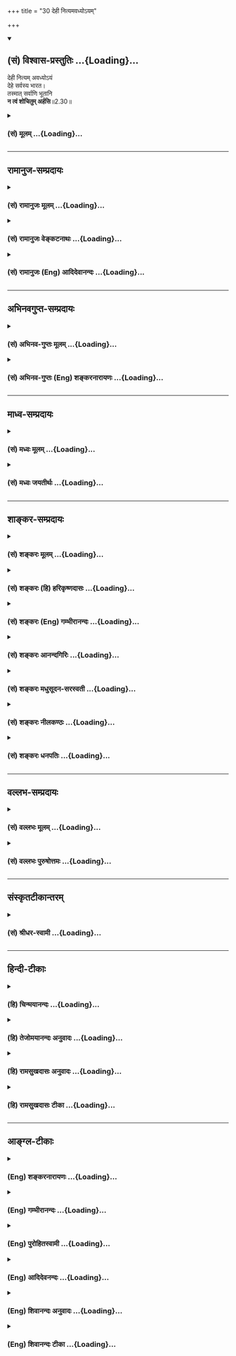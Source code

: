 +++
title = "30 देही नित्यमवध्योऽयम्"

+++
<div class="js_include" newlevelforh1="2" title="(सं) विश्वास-प्रस्तुतिः" unfilled url="/purANam_vaiShNavam/mahAbhAratam/06-bhIShma-parva/03-bhagavad-gItA-parva/saMskRtam/vishvAsa-prastutiH/02_sAnkhya-yogaH_sarva-/30_dehI_nityamavadhy.md">
<details open><summary><h2>(सं) विश्वास-प्रस्तुतिः ...{Loading}...</h2></summary>

देही नित्यम् अवध्योऽयं  
देहे सर्वस्य भारत।  
तस्मात् सर्वाणि भूतानि  
**न त्वं शोचितुम् अर्हसि**॥2.30॥
</details>
</div>
<div class="js_include collapsed" newlevelforh1="3" title="(सं) मूलम्" unfilled url="/purANam_vaiShNavam/mahAbhAratam/06-bhIShma-parva/03-bhagavad-gItA-parva/saMskRtam/mUlam/02_sAnkhya-yogaH_sarva-/30_dehI_nityamavadhy.md">
<details><summary><h3>(सं) मूलम् ...{Loading}...</h3></summary>

देही नित्यमवध्योऽयं देहे सर्वस्य भारत।  
तस्मात्सर्वाणि भूतानि न त्वं शोचितुमर्हसि।।2.30।।
</details>
</div>


_________________
## रामानुज-सम्प्रदायः
<div class="js_include collapsed" newlevelforh1="3" title="(सं) रामानुजः मूलम्" unfilled url="/purANam_vaiShNavam/mahAbhAratam/06-bhIShma-parva/03-bhagavad-gItA-parva/saMskRtam/rAmAnujaH/mUlam/02_sAnkhya-yogaH_sarva-/30_dehI_nityamavadhy.md">
<details><summary><h3>(सं) रामानुजः मूलम् ...{Loading}...</h3></summary>

।।2.30।।**सर्वस्य** देवादिदेहिनो **देहे** वध्यमाने अपि **अयं देही
नित्यम् अवध्य** इति मन्तव्यः। तस्मात् **सर्वाणि** देवादिस्थावरान्तानि
**भूतानि** विषमाकाराणि अपि उक्तेन स्वभावेन स्वरूपतः समानानि नित्यानि
च। देहगतं तु वैषम्यम् अनित्यत्वं च। ततो देवादीनि सर्वाणि भूतानि उद्दिश्य
**न शोचितुम् अर्हसि** न केवलं भीष्मादीन् प्रति।  

</details>
</div>
<div class="js_include collapsed" newlevelforh1="3" title="(सं) रामानुजः वेङ्कटनाथः" unfilled url="/purANam_vaiShNavam/mahAbhAratam/06-bhIShma-parva/03-bhagavad-gItA-parva/saMskRtam/rAmAnujaH/venkaTanAthaH/02_sAnkhya-yogaH_sarva-/30_dehI_nityamavadhy.md">
<details><summary><h3>(सं) रामानुजः वेङ्कटनाथः ...{Loading}...</h3></summary>

  
  
।।2.30।। अथ यथा देवादिस्थावरान्तेषु भूतेषु देहांशे
जातिगुणदेशकालदुर्भेदत्वसुभेदत्ववैषम्यमुपलभ्यते तद्वत् देहिन्यपि
सुखित्वदुःखित्वादिवैषम्यं दृश्यते। देवादिशब्दाश्च
देवत्वादिविशिष्टात्मपर्यन्ताः। एवं नित्यानित्यत्वादिलक्षणवैषम्यमपि
सम्भाव्येतेति शङ्कानिराकरणायोच्यते देहीति। वध्यमानेऽपीति
सामर्थ्यानीतमुक्तंहन्यमाने शरीरे 2।20 इतिवत्। अन्यथादेहे सर्वस्य इत्यस्य
नैरर्थक्यंदेही इत्येतावतैव देहवर्तित्वसिद्धेः। भूतशब्दोऽत्र
क्षेत्रज्ञपर्यन्तः। सर्वाणि इत्यादिसूचितशङ्काहेतुःविषमाकाराण्यपि
इत्यनूदितः। देवादिभेदात्तत्प्रयुक्तसुखादिभेदाच्चेति शेषः। उक्तेन
स्वभावेनेति पूर्वोक्तसूक्ष्मत्वाच्छेद्यत्वादिनेत्यर्थः। नित्यानि चेति न
तु नित्यत्वानित्यत्वलक्षणवैषम्यं शङ्कनीयमित्यर्थः। देहगतं तु वैषम्यमिति।
देहगतमत्र देवादिसन्निवेशवैषम्यम्। सुखादिवैषम्यं त्वात्मगतमपि
तत्तद्देहौपाधिकधर्मभूतज्ञानावस्थाविशेषतारतम्यात्मकम्। चेतनानां
देहादिशब्दैर्व्यपदेशस्तु शरीरस्यापृथक्सिद्धिमात्रनिबन्धन इति भावः।
प्रकृतसङ्गतिज्ञापनायसर्वाणि इत्यस्य व्यवच्छेद्यमाह न केवलं भीष्मादीन्
प्रतीति। एवंअशोच्यानन्वशोचस्त्वम् 2।11 इत्यादिनान त्वं शोचितुमर्हसि  
  

</details>
</div>
<div class="js_include collapsed" newlevelforh1="3" title="(सं) रामानुजः (Eng) आदिदेवानन्दः" unfilled url="/purANam_vaiShNavam/mahAbhAratam/06-bhIShma-parva/03-bhagavad-gItA-parva/saMskRtam/rAmAnujaH/english/AdidevAnandaH/02_sAnkhya-yogaH_sarva-/30_dehI_nityamavadhy.md">
<details><summary><h3>(सं) रामानुजः (Eng) आदिदेवानन्दः ...{Loading}...</h3></summary>

2.30 The self within the body of everyone such as gods etc., must be considered to be eternally imperishable, though the body can be killed.
Therefore, all beings from gods to immovable beings, even though they possess different forms, are all uniform and eternal in their nature as described above. The ineality and the perishableness pertain only to the bodies. Therefore, it is not fit for you to feel grief for any of the beings beginning from gods etc., and not merely for Bhisma and such others.

</details>
</div>


_________________
## अभिनवगुप्त-सम्प्रदायः
<div class="js_include collapsed" newlevelforh1="3" title="(सं) अभिनव-गुप्तः मूलम्" unfilled url="/purANam_vaiShNavam/mahAbhAratam/06-bhIShma-parva/03-bhagavad-gItA-parva/saMskRtam/abhinava-guptaH/mUlam/02_sAnkhya-yogaH_sarva-/30_dehI_nityamavadhy.md">
<details><summary><h3>(सं) अभिनव-गुप्तः मूलम् ...{Loading}...</h3></summary>

।।2.31।। देहीति। अतो नित्यमात्मनोऽविनाशित्वम्।  

</details>
</div>
<div class="js_include collapsed" newlevelforh1="3" title="(सं) अभिनव-गुप्तः (Eng) शङ्करनारायणः" unfilled url="/purANam_vaiShNavam/mahAbhAratam/06-bhIShma-parva/03-bhagavad-gItA-parva/saMskRtam/abhinava-guptaH/english/shankaranArAyaNaH/02_sAnkhya-yogaH_sarva-/30_dehI_nityamavadhy.md">
<details><summary><h3>(सं) अभिनव-गुप्तः (Eng) शङ्करनारायणः ...{Loading}...</h3></summary>

2.30 Dehi etc. On these grounds, the permanent destruction-lessness of
the Self \[is established\].

</details>
</div>


_________________
## माध्व-सम्प्रदायः
<div class="js_include collapsed" newlevelforh1="3" title="(सं) मध्वः मूलम्" unfilled url="/purANam_vaiShNavam/mahAbhAratam/06-bhIShma-parva/03-bhagavad-gItA-parva/saMskRtam/madhvaH/mUlam/02_sAnkhya-yogaH_sarva-/30_dehI_nityamavadhy.md">
<details><summary><h3>(सं) मध्वः मूलम् ...{Loading}...</h3></summary>

।।2.30।। Sri Madhvacharya did not comment on this sloka.  
  

</details>
</div>
<div class="js_include collapsed" newlevelforh1="3" title="(सं) मध्वः जयतीर्थः" unfilled url="/purANam_vaiShNavam/mahAbhAratam/06-bhIShma-parva/03-bhagavad-gItA-parva/saMskRtam/madhvaH/jayatIrthaH/02_sAnkhya-yogaH_sarva-/30_dehI_nityamavadhy.md">
<details><summary><h3>(सं) मध्वः जयतीर्थः ...{Loading}...</h3></summary>

।।2.30।। Sri Jayatirtha did not comment on this sloka.  
  

</details>
</div>


_________________
## शाङ्कर-सम्प्रदायः
<div class="js_include collapsed" newlevelforh1="3" title="(सं) शङ्करः मूलम्" unfilled url="/purANam_vaiShNavam/mahAbhAratam/06-bhIShma-parva/03-bhagavad-gItA-parva/saMskRtam/shankaraH/mUlam/02_sAnkhya-yogaH_sarva-/30_dehI_nityamavadhy.md">
<details><summary><h3>(सं) शङ्करः मूलम् ...{Loading}...</h3></summary>

।।2.30।।  
  
देही शरीरी नित्यं सर्वदा सर्वावस्थासु अवध्यः निरवयवत्वान्नित्यत्वाच्च
तत्र अवध्योऽयं देहे शरीरे सर्वस्य सर्वगतत्वात्स्थावरादिषु स्थितोऽपि
सर्वस्य प्राणिजातस्य देहे वध्यमानेऽपि अयं देही न वध्यः यस्मात् तस्मात्
भीष्मादीनि सर्वाणि भूतानि उद्दिश्य न त्वं शोचितुमर्हसि।।  
इह परमार्थतत्त्वापेक्षायां शोको मोहो वा न संभवतीत्युक्तम्। न केवलं
परमार्थतत्त्वापेक्षायामेव। किं तु  
  

</details>
</div>
<div class="js_include collapsed" newlevelforh1="3" title="(सं) शङ्करः (हि) हरिकृष्णदासः" unfilled url="/purANam_vaiShNavam/mahAbhAratam/06-bhIShma-parva/03-bhagavad-gItA-parva/saMskRtam/shankaraH/hindI/harikRShNadAsaH/02_sAnkhya-yogaH_sarva-/30_dehI_nityamavadhy.md">
<details><summary><h3>(सं) शङ्करः (हि) हरिकृष्णदासः ...{Loading}...</h3></summary>

।।2.30।। अब यहाँ प्रकरणके विषयका उपसंहार करते हुए कहते हैं  
  
यह जीवात्मा सर्वव्यापी होनेके कारण सबके स्थावरजंगम आदि शरीरोंमें स्थित
है तो भी अवयवरहित और नित्य होनेके कारण सदा सब अवस्थाओंमें अवश्य ही है।  
जिससे कि सम्पूर्ण प्राणियोंके शरीरोंका नाश किये जानेपर भी इस आत्माका नाश
नहीं किया जा सकता इसलिये भीष्मादि सब प्राणियोंके उद्देश्यसे तुझे शोक
करना उचित नहीं है।  

</details>
</div>
<div class="js_include collapsed" newlevelforh1="3" title="(सं) शङ्करः (Eng) गम्भीरानन्दः" unfilled url="/purANam_vaiShNavam/mahAbhAratam/06-bhIShma-parva/03-bhagavad-gItA-parva/saMskRtam/shankaraH/english/gambhIrAnandaH/02_sAnkhya-yogaH_sarva-/30_dehI_nityamavadhy.md">
<details><summary><h3>(सं) शङ्करः (Eng) गम्भीरानन्दः ...{Loading}...</h3></summary>

2.30 Because of being partless and eternal, ayam, this dehi, embodied
Self; nityam avadhyah, can never be killed, under any condition. That
being so, although existing sarvasya dehe, in all bodies, in trees etc.,
this One cannot be killed on account of Its being allpervasive. Since
the indewelling One cannot be killed although the body of everyone of
the living beings be killed, tasmat, therefore; tvam, you; na arhasi,
ought not; socitum, to grieve; for sarvani bhutani, all (these) beings,
for Bhisma and others. Here \[i.e. in the earlier verse.\] it has been
said that, from the standpoint of the supreme Reality, there is no
occasion for sorrow or delusion. (This is so) not merely from the
standpoint of the supreme Reality, but

</details>
</div>
<div class="js_include collapsed" newlevelforh1="3" title="(सं) शङ्करः आनन्दगिरिः" unfilled url="/purANam_vaiShNavam/mahAbhAratam/06-bhIShma-parva/03-bhagavad-gItA-parva/saMskRtam/shankaraH/AnandagiriH/02_sAnkhya-yogaH_sarva-/30_dehI_nityamavadhy.md">
<details><summary><h3>(सं) शङ्करः आनन्दगिरिः ...{Loading}...</h3></summary>

।।2.30।। श्लोकान्तरमुत्थापयति **अथेति।** आत्मनो
दुर्ज्ञानत्वप्रदर्शनानन्तरमिति यावत्। वस्तुवृत्तापेक्षया
शोकमोहयोरकर्तव्यत्वं प्रकरणार्थः। देहे वध्यमानेऽपि देहिनो वध्यत्वाभावे
फलितमाह **यस्मादिति।** हेतुभागं विभजते **सर्वस्येति।**
फलितप्रदर्शनपरं श्लोकार्धं व्याचष्टे **तस्माद्भीष्मादीनीति।  
**

</details>
</div>
<div class="js_include collapsed" newlevelforh1="3" title="(सं) शङ्करः मधुसूदन-सरस्वती" unfilled url="/purANam_vaiShNavam/mahAbhAratam/06-bhIShma-parva/03-bhagavad-gItA-parva/saMskRtam/shankaraH/madhusUdana-sarasvatI/02_sAnkhya-yogaH_sarva-/30_dehI_nityamavadhy.md">
<details><summary><h3>(सं) शङ्करः मधुसूदन-सरस्वती ...{Loading}...</h3></summary>

।।2.30।। इदानीं सर्वप्राणिसाधारणभ्रमनिवृत्तिसाधनमुक्तमुपसंहरति सर्वस्य
प्राणिजातस्य देहे वध्यमानेऽप्ययं देही  
  
लिङ्गदेहोपाधिरात्मा वध्यो न भवतीति। नित्यं नियतम्। यस्मात्तस्मात्सर्वाणि
भूतानि स्थूलानि सूक्ष्माणि च  
  
भीष्मादिभावापन्नान्युद्दिश्य त्वं न शोचितुमर्हसि
स्थूलदेहस्याशोच्यत्वमपरिहार्यत्वात्
लिङ्गदेहस्याशोच्यत्वमात्मवदेवावध्यत्वादिति न स्थूलदेहस्य त्वं न
शोचितुमर्हसि स्थूलदेहस्याशोच्यत्वमपरिहार्यत्वात्
लिङ्गदेहस्याशोच्यत्वमात्मवदेवावध्यत्वादिति  
  
न स्थूलदेहस्य लिङ्गदेहस्यात्मनो वा शोच्यत्वं युक्तिमिति भावः।  

</details>
</div>
<div class="js_include collapsed" newlevelforh1="3" title="(सं) शङ्करः नीलकण्ठः" unfilled url="/purANam_vaiShNavam/mahAbhAratam/06-bhIShma-parva/03-bhagavad-gItA-parva/saMskRtam/shankaraH/nIlakaNThaH/02_sAnkhya-yogaH_sarva-/30_dehI_nityamavadhy.md">
<details><summary><h3>(सं) शङ्करः नीलकण्ठः ...{Loading}...</h3></summary>

।।2.30।। प्रकृतमर्थमुपसंहरति देहीति। सर्वाणि भूतानि कथमेते दीना अल्पबला
बलवत्तरेण मया हन्तव्याः कथमेषां पुत्रादय एतैर्विना जीविष्यन्ति कथं वाहं
भीष्मादिभिर्गुरुभिर्विना जीविष्यामीति शोचितुं नार्हसीत्यर्थः।  

</details>
</div>
<div class="js_include collapsed" newlevelforh1="3" title="(सं) शङ्करः धनपतिः" unfilled url="/purANam_vaiShNavam/mahAbhAratam/06-bhIShma-parva/03-bhagavad-gItA-parva/saMskRtam/shankaraH/dhanapatiH/02_sAnkhya-yogaH_sarva-/30_dehI_nityamavadhy.md">
<details><summary><h3>(सं) शङ्करः धनपतिः ...{Loading}...</h3></summary>

।।2.30।। उपसंहरति **देहीति।** देही आत्मा देहे वध्यमानेऽपि सर्वाणि
भूतानि भीष्मादीनि देहाश्च भरतादिदेहवदनित्या एवेति। तानुद्दिश्यापि
शोचितुं नार्हसीति भारतेतिसंबोधनेन ध्वनितम्।  

</details>
</div>


_________________
## वल्लभ-सम्प्रदायः
<div class="js_include collapsed" newlevelforh1="3" title="(सं) वल्लभः मूलम्" unfilled url="/purANam_vaiShNavam/mahAbhAratam/06-bhIShma-parva/03-bhagavad-gItA-parva/saMskRtam/vallabhaH/mUlam/02_sAnkhya-yogaH_sarva-/30_dehI_nityamavadhy.md">
<details><summary><h3>(सं) वल्लभः मूलम् ...{Loading}...</h3></summary>

।।2.30।। यतो देही आत्मा जीवो नित्यमवध्यः सर्वस्यानेकविधस्य देहे तस्मात्
सर्वाणि भूतानि न शोचितुमर्हसि।  

</details>
</div>
<div class="js_include collapsed" newlevelforh1="3" title="(सं) वल्लभः पुरुषोत्तमः" unfilled url="/purANam_vaiShNavam/mahAbhAratam/06-bhIShma-parva/03-bhagavad-gItA-parva/saMskRtam/vallabhaH/puruShottamaH/02_sAnkhya-yogaH_sarva-/30_dehI_nityamavadhy.md">
<details><summary><h3>(सं) वल्लभः पुरुषोत्तमः ...{Loading}...</h3></summary>

  
  
।।2.30।। पूर्वोक्तमुपसंहरन् शोकाभावमुपदिशति देहीति। देही सर्वस्य देहे
अवध्यस्तस्मात्सर्वाणि भूतानि जातदेहानि नतु देही जायत इति त्वं शोचितुं
नार्हसि। भारतेति सम्बोधनात्तथाज्ञानभवत्वं बोध्यते।  
  
  
  

</details>
</div>


_________________
## संस्कृतटीकान्तरम्
<div class="js_include collapsed" newlevelforh1="3" title="(सं) श्रीधर-स्वामी" unfilled url="/purANam_vaiShNavam/mahAbhAratam/06-bhIShma-parva/03-bhagavad-gItA-parva/saMskRtam/shrIdhara-svAmI/02_sAnkhya-yogaH_sarva-/30_dehI_nityamavadhy.md">
<details><summary><h3>(सं) श्रीधर-स्वामी ...{Loading}...</h3></summary>

।।2.30।। तदेवं दुर्बोधमात्मतत्त्वं संक्षेपेणोपदिशन्नशोच्यत्वमुपसंहरति
**देहीति।  
**

</details>
</div>


_________________
## हिन्दी-टीकाः
<div class="js_include collapsed" newlevelforh1="3" title="(हि) चिन्मयानन्दः" unfilled url="/purANam_vaiShNavam/mahAbhAratam/06-bhIShma-parva/03-bhagavad-gItA-parva/hindI/chinmayAnandaH/02_sAnkhya-yogaH_sarva-/30_dehI_nityamavadhy.md">
<details><summary><h3>(हि) चिन्मयानन्दः ...{Loading}...</h3></summary>

।।2.30।। सबके शरीर में स्थित सूक्ष्म आत्मतत्त्व अवध्य है अर्थात् इसका वध
नहीं किया जा सकता। केवल देह का ही नाश होता है। इसलिए अर्जुन को उपदेश
किया जाता है कि इस महा समर में युद्ध करने और शत्रु संहार करने में किसी
भी प्राणी के लिए शोक करना सर्वथा अनुचित है। युद्ध में वह शत्रुओं का
सामना करे। यह उपदेश देने के पूर्व भगवान् श्रीकृष्ण ने अत्यन्त
युक्तियुक्त शैली में आत्मा की अनश्वरता और शरीरों के नश्वर स्वभाव को
सिद्ध किया है। श्रीशंकराचार्य सही कहते हैं कि 11वें श्लोक से प्रारम्भ
किये गये प्रकरण का यहाँ उपसंहार किया गया है।  
अब तक यह बताया गया कि पारमार्थिक सत्य की दृष्टि से शोक करने का कोई कारण
नहीं है। न केवल पारमार्थिक दृष्टि से बल्कि  

</details>
</div>
<div class="js_include collapsed" newlevelforh1="3" title="(हि) तेजोमयानन्दः अनुवादः" unfilled url="/purANam_vaiShNavam/mahAbhAratam/06-bhIShma-parva/03-bhagavad-gItA-parva/hindI/tejomayAnandaH/anuvAdaH/02_sAnkhya-yogaH_sarva-/30_dehI_nityamavadhy.md">
<details><summary><h3>(हि) तेजोमयानन्दः अनुवादः ...{Loading}...</h3></summary>

।।2.30।। हे भारत ! यह देही आत्मा सबके शरीर में सदा ही अवध्य है, इसलिए
समस्त प्राणियों के लिए तुम्हें शोक करना उचित नहीं।।

</details>
</div>
<div class="js_include collapsed" newlevelforh1="3" title="(हि) रामसुखदासः अनुवादः" unfilled url="/purANam_vaiShNavam/mahAbhAratam/06-bhIShma-parva/03-bhagavad-gItA-parva/hindI/rAmasukhadAsaH/anuvAdaH/02_sAnkhya-yogaH_sarva-/30_dehI_nityamavadhy.md">
<details><summary><h3>(हि) रामसुखदासः अनुवादः ...{Loading}...</h3></summary>

।।2.30।। हे भरतवंशोद्भव अर्जुन! सबके देहमें यह देही नित्य ही अवध्य है।
इसलिये सम्पूर्ण प्राणियोंके लिये अर्थात् किसी भी प्राणीके लिये तुम्हें
शोक नहीं करना चाहिये।

</details>
</div>
<div class="js_include collapsed" newlevelforh1="3" title="(हि) रामसुखदासः टीका" unfilled url="/purANam_vaiShNavam/mahAbhAratam/06-bhIShma-parva/03-bhagavad-gItA-parva/hindI/rAmasukhadAsaH/TIkA/02_sAnkhya-yogaH_sarva-/30_dehI_nityamavadhy.md">
<details><summary><h3>(हि) रामसुखदासः टीका ...{Loading}...</h3></summary>

2.30।।***व्याख्या--*** **'देही नित्यमवध्योऽयं देहे सर्वस्य
भारत'--**मनुष्य, देवता, पशु, पक्षी, कीट, पतंग आदि स्थावर-जङ्गम्
सम्पूर्ण प्राणियोंके शरीरोंमें यह देही नित्य अवध्य अर्थात् अविनाशी है।  
** 'अवध्यः'--** शब्दके दो अर्थ होते हैं (1) इसका वध नहीं करना चाहिये
और (2) इसका वध हो ही नहीं सकता। जैसे गाय अवध्य है अर्थात् कभी किसी भी
अवस्थामें गायको नहीं मारना चाहिये; क्योंकि गायको मारनेमें बड़ा भारी दोष
है, पाप है। परन्तु 'देहीके विषयमें देहीका वध नहीं करना चाहिये'--ऐसी बात
नहीं है, प्रत्युत इस देहीका वध (नाश) कभी किसी भी तरहसे हो ही नहीं सकता
और कोई कर भी नहीं सकता--**'विनाशमव्ययस्यास्य न कश्चित्कर्तुमर्हति'**
(2। 17)।  
  **'तस्मात्सर्वाणि भूतानि न त्वं शोचितुमर्हसि'--**इसलिये तुम्हें
किसी भी प्राणीके लिये शोक नहीं करना चाहिये; क्योंकि इस देहीका विनाश कभी
हो ही नहीं सकता और विनाशी देह क्षणमात्र भी स्थिर नहीं रहता।  
यहाँ **'सर्वाणि भूतानि'**पदोंमें बहुवचन देनेका आशय है कि कोई भी प्राणी
बाकी न रहे अर्थात् किसी भी प्राणीके लिये शोक नहीं करना चाहिये।  
शरीर विनाशी ही है; क्योंकि उसका स्वभाव ही नाशवान् है। वह प्रतिक्षण ही
नष्ट हो रहा है। परन्तु जो अपना नित्य-स्वरूप है, उसका कभी नाश होता ही
नहीं। अगर इस वास्तविकको जान लिया जाय तो फिर शोक होना सम्भव ही नहीं है।  
**प्रकरण सम्बन्धी विशेष बात**  
यहाँ ग्यारहवें श्लोकसे तीसवें श्लोकतकका जो प्रकरण है, यह विशेषरूपसे
देही-देह, नित्य-अनित्य, सत्-असत्, अविनाशी-विनाशी--इन दोनोंके विवेकके
लिये अर्थात् इन दोनोंको अलग-अलग बतानेके लिये ही है। कारण कि जबतक देही
अलग है और 'देह अलग है'--यह विवेक नहीं होगा, तबतक कर्मयोग, ज्ञानयोग,
भक्तियोग आदि कोई-सा भी योग अनुष्ठानमें नहीं आयेगा। इतना ही नहीं,
स्वर्गादि लोकोंकी प्राप्तिके लिये भी देही-देहके भेदको समझना आवश्यक है।
कारण कि देहसे अलग देही न हो, तो देहके मरनेपर स्वर्ग कौन जायगा; अतः जितने
भी आस्तिक दार्शनिक हैं वे चाहे अद्वैतवादी हों, चाहे द्वैतवादी हों; किसी
भी मतके क्यो न हों, सभी शरीरी-शरीरके भेदको मानते ही हैं। यहाँ भगवान् इसी
भेदको स्पष्ट करना चाहते हैं।  
  
इस प्रकरणमें भगवान्ने जो बात कही है, वह प्रायः सम्पूर्ण मनुष्योंके
अनुभवकी बात है। जैसे, देह बदलता है और देही नहीं बदलता। अगर यह देही बदलता
तो देहके बदलनेको कौन जानता; पहले बाल्यावस्था थी, फिर जवानी आयी; कभी
बीमारी आयी, कभी बीमारी चली गयी--इस तरह अवस्थाएँ तो बदलती रहती हैं पर इन
सभी अवस्थाओंको जाननेवाला देही वही रहता है। अतः बदलनेवाला और न
बदलनेवाला--ये दोनों कभी एक नहीं हो सकते। इसका सबको प्रत्यक्ष अनुभव है।
इसलिये भगवान्ने इस प्रकरणमें आत्मा-अनात्मा, ब्रह्म-जीव, प्रकृति-पुरुष,
जड-चेतन, माया-अविद्या आदि दार्शनिक शब्दोंका प्रयोग नहीं किया है
**(टिप्पणी प₀ 71.1)**। कारण कि लोगोंने दार्शनिक बातें केवल सीखनेके
लिये मान रखी हैं, उन बातोंको केवल पढ़ाईका विषय मान रखा है। इसको
दृष्टिमें रखकर भगवान्ने इस प्रकरणमें दार्शनिक शब्दोंका प्रयोग न करके
देह-देही शरीर-शरीरी, असत्-सत् विनाशी-अविनाशी शब्दोंका ही प्रयोग किया है।
जो इन दोनोंके भेदको ठीक-ठीक जान लेता है ,उसको कभी किञ्चिन्मात्र भी शोक
नहीं हो सकता। जो केवल दार्शनिक बातें सीख लेते हैं, उनका शोक दूर नहीं
होता।  
एक छहों दर्शनोंकी पढ़ाई करना होता है और एक अनुभव करना होता है। ये दोनों
बातें अलग-अलग हैं और इनमें बड़ा भारी अन्तर है। पढ़ाईमें ब्रह्म, ईश्वर,
जीव, प्रकृति और संसार ये सभी ज्ञानके विषय होते हैं अर्थात्  
  
पढ़ाई करनेवाला तो ज्ञाता होता है और ब्रह्म, ईश्वर आदि इ न्द्रियों और
अन्तःकरणके विषय होते हैं। पढ़ाई करनेवाला तो जानकारी बढ़ाना चाहता है,
विद्याका संग्रह करना चाहता है, पर जो साधक मुमुक्षु जिज्ञासु और भक्त होता
है, वह अनुभव करना चाहता है, अर्थात् प्रकृति और संसारसे सम्बन्ध-विच्छेद
करके और अपने-आपको जानकर ब्रह्मके साथ अभिन्नताका अनुभव करना चाहता है,
ईश्वरके शरण होना चाहता है।  
  
***सम्बन्ध --***अर्जुनके मनमें कुटुम्बियोंके मरनेका शोक था और
गुरुजनोंको मारनेके पापका भय था अर्थात् यहाँ कुटुम्बियोंका वियोग हो
जायेगा तो उनके अभावमें दुःख पाना पड़ेगा यह शोक था और परलोकमें पापके कारण
नरक आदिका दुःख भोगना पड़ेगा यह भय था। अतः भगवान्ने अर्जुनका शोक दूर
करनेके लिये ग्यारहवेंसे तीसवें श्लोकतकका प्रकरण कहा और अब अर्जुनका भय
दूर करनेके लिये क्षात्रधर्मविषयक आगेका प्रकरण आरम्भ करते हैं।

</details>
</div>


_________________
## आङ्ग्ल-टीकाः
<div class="js_include collapsed" newlevelforh1="3" title="(Eng) शङ्करनारायणः" unfilled url="/purANam_vaiShNavam/mahAbhAratam/06-bhIShma-parva/03-bhagavad-gItA-parva/english/shankaranArAyaNaH/02_sAnkhya-yogaH_sarva-/30_dehI_nityamavadhy.md">
<details><summary><h3>(Eng) शङ्करनारायणः ...{Loading}...</h3></summary>

2.30. O descendant of Bharata ! This embodied One in the body of every one is for ever incapable of being slain. Therefore you should not lament over all beings.

</details>
</div>
<div class="js_include collapsed" newlevelforh1="3" title="(Eng) गम्भीरानन्दः" unfilled url="/purANam_vaiShNavam/mahAbhAratam/06-bhIShma-parva/03-bhagavad-gItA-parva/english/gambhIrAnandaH/02_sAnkhya-yogaH_sarva-/30_dehI_nityamavadhy.md">
<details><summary><h3>(Eng) गम्भीरानन्दः ...{Loading}...</h3></summary>

2.30 O descendant of Bharata, this embodied Self existing in everyone's body can never be killed. Therefore you ought not to grieve for all
(these) beings.

</details>
</div>
<div class="js_include collapsed" newlevelforh1="3" title="(Eng) पुरोहितस्वामी" unfilled url="/purANam_vaiShNavam/mahAbhAratam/06-bhIShma-parva/03-bhagavad-gItA-parva/english/purohitasvAmI/02_sAnkhya-yogaH_sarva-/30_dehI_nityamavadhy.md">
<details><summary><h3>(Eng) पुरोहितस्वामी ...{Loading}...</h3></summary>

2.30 Be not anxious about these armies. The Spirit in man is imperishable.

</details>
</div>
<div class="js_include collapsed" newlevelforh1="3" title="(Eng) आदिदेवनन्दः" unfilled url="/purANam_vaiShNavam/mahAbhAratam/06-bhIShma-parva/03-bhagavad-gItA-parva/english/AdidevanandaH/02_sAnkhya-yogaH_sarva-/30_dehI_nityamavadhy.md">
<details><summary><h3>(Eng) आदिदेवनन्दः ...{Loading}...</h3></summary>

2.30 The self in the body, O Arjuna, is eternal and indestructible. This is so in the case of the selves in all bodies. Therefore, it is not fit for you to feet grief for any being.

</details>
</div>
<div class="js_include collapsed" newlevelforh1="3" title="(Eng) शिवानन्दः अनुवादः" unfilled url="/purANam_vaiShNavam/mahAbhAratam/06-bhIShma-parva/03-bhagavad-gItA-parva/english/shivAnandaH/anuvAdaH/02_sAnkhya-yogaH_sarva-/30_dehI_nityamavadhy.md">
<details><summary><h3>(Eng) शिवानन्दः अनुवादः ...{Loading}...</h3></summary>

2.30 This, the Indweller in the body of everyone, is ever indestructible, O Arjuna; therefore, thou shouldst not grieve for any creature.

</details>
</div>
<div class="js_include collapsed" newlevelforh1="3" title="(Eng) शिवानन्दः टीका" unfilled url="/purANam_vaiShNavam/mahAbhAratam/06-bhIShma-parva/03-bhagavad-gItA-parva/english/shivAnandaH/TIkA/02_sAnkhya-yogaH_sarva-/30_dehI_nityamavadhy.md">
<details><summary><h3>(Eng) शिवानन्दः टीका ...{Loading}...</h3></summary>

2.30 देही indweller; नित्यम् always; अवध्यः indestructible; अयम् this;
देहे in the body; सर्वस्य of all; भारत O Bharata; तस्मात् therefore;
सर्वाणि (for) all; भूतानि creatures; न not; त्वम् thou; शोचितुम् to grieve; अर्हसि (thou) shouldst.Commentary The body of any creature may be destroyed but the Self cannot be killed. Therefore you should not grieve regarding any creature whatever; Bhishma or anybody else.

</details>
</div>
